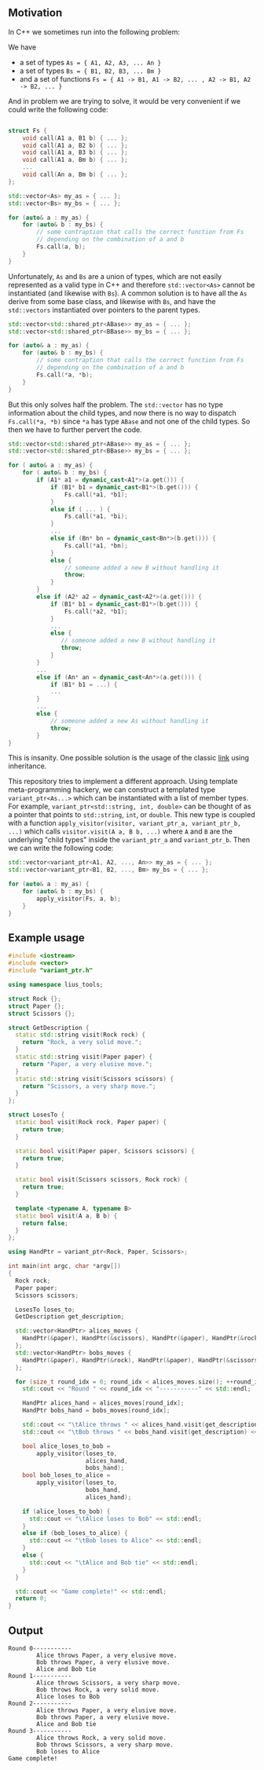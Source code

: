 Motivation
---------

In C++ we sometimes run into the following problem:

We have
- a set of types `As = { A1, A2, A3, ... An }`
- a set of types `Bs = { B1, B2, B3, ... Bm }`
- and a set of functions `Fs = { A1 -> B1, A1 -> B2, ... , A2 -> B1, A2 -> B2, ... }`

And in problem we are trying to solve, it would be very convenient if we could write the following code:

```c++

struct Fs {
    void call(A1 a, B1 b) { ... };
    void call(A1 a, B2 b) { ... };
    void call(A1 a, B3 b) { ... };
    void call(A1 a, Bm b) { ... };
    ...
    void call(An a, Bm b) { ... };
};

std::vector<As> my_as = { ... };
std::vector<Bs> my_bs = { ... };

for (auto& a : my_as) {
    for (auto& b : my_bs) {
        // some contraption that calls the correct function from Fs
        // depending on the combination of a and b
        Fs.call(a, b);
    }
}
```

Unfortunately, `As` and `Bs` are a union of types, which are not easily represented as a valid type in C++ and therefore `std::vector<As>` cannot be instantiated (and likewise with `Bs`). A common solution is to have all the `As` derive from some base class, and likewise with `Bs`, and have the `std::vectors` instantiated over pointers to the parent types.

```c++
std::vector<std::shared_ptr<ABase>> my_as = { ... };
std::vector<std::shared_ptr<BBase>> my_bs = { ... };

for (auto& a : my_as) {
    for (auto& b : my_bs) {
        // some contraption that calls the correct function from Fs
        // depending on the combination of a and b
        Fs.call(*a, *b);
    }
}
```

But this only solves half the problem. The `std::vector` has no type information about the child types, and now there is no way to dispatch `Fs.call(*a, *b)` since `*a` has type `ABase` and not one of the child types. So then we have to further pervert the code.
```c++
std::vector<std::shared_ptr<ABase>> my_as = { ... };
std::vector<std::shared_ptr<BBase>> my_bs = { ... };

for ( auto& a : my_as) {
    for ( auto& b : my_bs) {
        if (A1* a1 = dynamic_cast<A1*>(a.get())) {
            if (B1* b1 = dynamic_cast<B1*>(b.get())) {
                Fs.call(*a1, *b1);
            }
            else if ( ... ) {
                Fs.call(*a1, *bi);
            }
            ...
            else if (Bn* bn = dynamic_cast<Bn*>(b.get())) {
                Fs.call(*a1, *bn);
            }
            else {
                // someone added a new B without handling it
                throw;
            }
        }
        else if (A2* a2 = dynamic_cast<A2*>(a.get())) {
            if (B1* b1 = dynamic_cast<B1*>(b.get())) {
                Fs.call(*a2, *b1);
            }
            ...
            else {
               // someone added a new B without handling it
               throw;
            }
        }
        ...
        else if (An* an = dynamic_cast<An*>(a.get())) {
            if (B1* b1 = ...) {
    	    ...
    	}
        ...
        else {
            // someone added a new As without handling it
    	    throw;
        }
}
```

This is insanity. One possible solution is the usage of the classic [link](https://en.wikipedia.org/wiki/Double_dispatch#Double_dispatch_in_C++ "visitor pattern") using inheritance.

This repository tries to implement a different approach. Using template meta-programming hackery, we can construct a templated type `variant_ptr<As...>` which can be instantiated with a list of member types. For example, `variant_ptr<std::string, int, double>` can be thought of as a pointer that points to `std::string`, `int`, or `double`. This new type is coupled with a function `apply_visitor(visitor, variant_ptr_a, variant_ptr_b, ...)` which calls `visitor.visit(A a, B b, ...)` where `A` and `B` are the underlying "child types" inside the `variant_ptr_a` and `variant_ptr_b`. Then we can write the following code:

```c++
std::vector<variant_ptr<A1, A2, ..., An>> my_as = { ... };
std::vector<variant_ptr<B1, B2, ..., Bm> my_bs = { ... };

for (auto& a : my_as) {
    for (auto& b : my_bs) {
        apply_visitor(Fs, a, b);
    }
}
```

Example usage
-------------

```c++
#include <iostream>
#include <vector>
#include "variant_ptr.h"

using namespace lius_tools;

struct Rock {};
struct Paper {};
struct Scissors {};

struct GetDescription {
  static std::string visit(Rock rock) {
    return "Rock, a very solid move.";
  }
  static std::string visit(Paper paper) {
    return "Paper, a very elusive move.";
  }
  static std::string visit(Scissors scissors) {
    return "Scissors, a very sharp move.";
  }
};

struct LosesTo {
  static bool visit(Rock rock, Paper paper) {
    return true;
  }

  static bool visit(Paper paper, Scissors scissors) {
    return true;
  }

  static bool visit(Scissors scissors, Rock rock) {
    return true;
  }

  template <typename A, typename B>
  static bool visit(A a, B b) {
    return false;
  }
};

using HandPtr = variant_ptr<Rock, Paper, Scissors>;

int main(int argc, char *argv[])
{
  Rock rock;
  Paper paper;
  Scissors scissors;

  LosesTo loses_to;
  GetDescription get_description;

  std::vector<HandPtr> alices_moves {
    HandPtr(&paper), HandPtr(&scissors), HandPtr(&paper), HandPtr(&rock)
  };
  std::vector<HandPtr> bobs_moves {
    HandPtr(&paper), HandPtr(&rock), HandPtr(&paper), HandPtr(&scissors)
  };

  for (size_t round_idx = 0; round_idx < alices_moves.size(); ++round_idx) {
    std::cout << "Round " << round_idx << "-----------" << std::endl;

    HandPtr alices_hand = alices_moves[round_idx];
    HandPtr bobs_hand = bobs_moves[round_idx];

    std::cout << "\tAlice throws " << alices_hand.visit(get_description) << std::endl;
    std::cout << "\tBob throws " << bobs_hand.visit(get_description) << std::endl;

    bool alice_loses_to_bob =
        apply_visitor(loses_to,
                      alices_hand,
                      bobs_hand);
    bool bob_loses_to_alice =
        apply_visitor(loses_to,
                      bobs_hand,
                      alices_hand);

    if (alice_loses_to_bob) {
      std::cout << "\tAlice loses to Bob" << std::endl;
    }
    else if (bob_loses_to_alice) {
      std::cout << "\tBob loses to Alice" << std::endl;
    }
    else {
      std::cout << "\tAlice and Bob tie" << std::endl;
    }
  }

  std::cout << "Game complete!" << std::endl;
  return 0;
}
```

Output
------
```
Round 0-----------
        Alice throws Paper, a very elusive move.
        Bob throws Paper, a very elusive move.
        Alice and Bob tie
Round 1-----------
        Alice throws Scissors, a very sharp move.
        Bob throws Rock, a very solid move.
        Alice loses to Bob
Round 2-----------
        Alice throws Paper, a very elusive move.
        Bob throws Paper, a very elusive move.
        Alice and Bob tie
Round 3-----------
        Alice throws Rock, a very solid move.
        Bob throws Scissors, a very sharp move.
        Bob loses to Alice
Game complete!
```